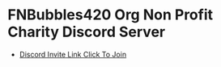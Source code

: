 # FNBubbles420 Org Non Profit Charity Discord Server
- [Discord Invite Link Click To Join](https://discord.gg/v86pMjnBRn)
